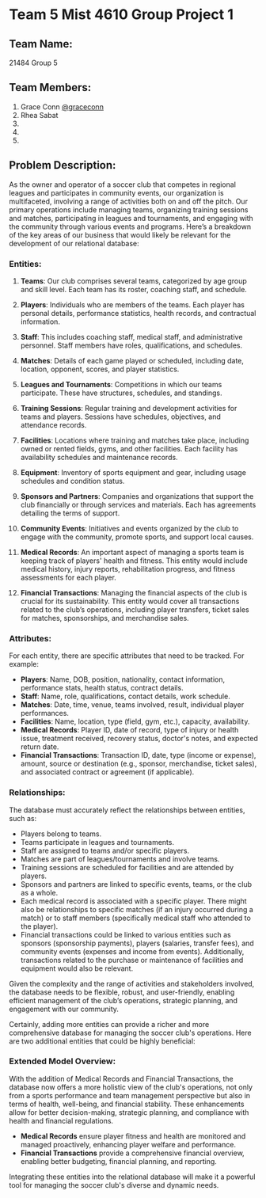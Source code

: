 # Team 5 Mist 4610 Group Project 1

## Team Name: 
21484 Group 5 

## Team Members:

1. Grace Conn [@graceconn](https://www.github.com/graceconn)
2. Rhea Sabat
3. 
4. 
5. 

## Problem Description:

As the owner and operator of a soccer club that competes in regional leagues and participates in community events, our organization is multifaceted, involving a range of activities both on and off the pitch. Our primary operations include managing teams, organizing training sessions and matches, participating in leagues and tournaments, and engaging with the community through various events and programs. Here’s a breakdown of the key areas of our business that would likely be relevant for the development of our relational database:

### Entities:

1. **Teams**: Our club comprises several teams, categorized by age group and skill level. Each team has its roster, coaching staff, and schedule.

2. **Players**: Individuals who are members of the teams. Each player has personal details, performance statistics, health records, and contractual information.

3. **Staff**: This includes coaching staff, medical staff, and administrative personnel. Staff members have roles, qualifications, and schedules.

4. **Matches**: Details of each game played or scheduled, including date, location, opponent, scores, and player statistics.

5. **Leagues and Tournaments**: Competitions in which our teams participate. These have structures, schedules, and standings.

6. **Training Sessions**: Regular training and development activities for teams and players. Sessions have schedules, objectives, and attendance records.

7. **Facilities**: Locations where training and matches take place, including owned or rented fields, gyms, and other facilities. Each facility has availability schedules and maintenance records.

8. **Equipment**: Inventory of sports equipment and gear, including usage schedules and condition status.

9. **Sponsors and Partners**: Companies and organizations that support the club financially or through services and materials. Each has agreements detailing the terms of support.

10. **Community Events**: Initiatives and events organized by the club to engage with the community, promote sports, and support local causes.

11. **Medical Records**: An important aspect of managing a sports team is keeping track of players' health and fitness. This entity would include medical history, injury reports, rehabilitation progress, and fitness assessments for each player.

12. **Financial Transactions**: Managing the financial aspects of the club is crucial for its sustainability. This entity would cover all transactions related to the club’s operations, including player transfers, ticket sales for matches, sponsorships, and merchandise sales.

### Attributes:

For each entity, there are specific attributes that need to be tracked. For example:

- **Players**: Name, DOB, position, nationality, contact information, performance stats, health status, contract details.
- **Staff**: Name, role, qualifications, contact details, work schedule.
- **Matches**: Date, time, venue, teams involved, result, individual player performances.
- **Facilities**: Name, location, type (field, gym, etc.), capacity, availability.
- **Medical Records**: Player ID, date of record, type of injury or health issue, treatment received, recovery status, doctor's notes, and expected return date.
- **Financial Transactions**: Transaction ID, date, type (income or expense), amount, source or destination (e.g., sponsor, merchandise, ticket sales), and associated contract or agreement (if applicable).

### Relationships:

The database must accurately reflect the relationships between entities, such as:

- Players belong to teams.
- Teams participate in leagues and tournaments.
- Staff are assigned to teams and/or specific players.
- Matches are part of leagues/tournaments and involve teams.
- Training sessions are scheduled for facilities and are attended by players.
- Sponsors and partners are linked to specific events, teams, or the club as a whole.
- Each medical record is associated with a specific player. There might also be relationships to specific matches (if an injury occurred during a match) or to staff members (specifically medical staff who attended to the player).
- Financial transactions could be linked to various entities such as sponsors (sponsorship payments), players (salaries, transfer fees), and community events (expenses and income from events). Additionally, transactions related to the purchase or maintenance of facilities and equipment would also be relevant.

Given the complexity and the range of activities and stakeholders involved, the database needs to be flexible, robust, and user-friendly, enabling efficient management of the club’s operations, strategic planning, and engagement with our community.

Certainly, adding more entities can provide a richer and more comprehensive database for managing the soccer club's operations. Here are two additional entities that could be highly beneficial:

### Extended Model Overview:

With the addition of Medical Records and Financial Transactions, the database now offers a more holistic view of the club's operations, not only from a sports performance and team management perspective but also in terms of health, well-being, and financial stability. These enhancements allow for better decision-making, strategic planning, and compliance with health and financial regulations. 

- **Medical Records** ensure player fitness and health are monitored and managed proactively, enhancing player welfare and performance.
- **Financial Transactions** provide a comprehensive financial overview, enabling better budgeting, financial planning, and reporting. 

Integrating these entities into the relational database will make it a powerful tool for managing the soccer club's diverse and dynamic needs.
